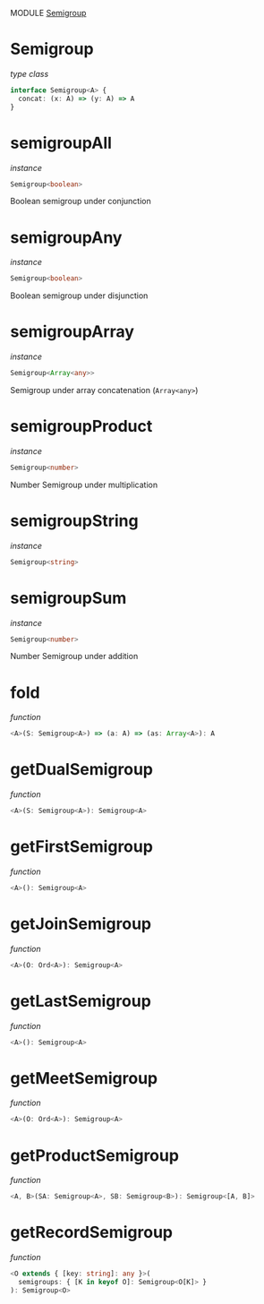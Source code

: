 MODULE [Semigroup](https://github.com/gcanti/fp-ts/blob/master/src/Semigroup.ts)

# Semigroup

_type class_

```ts
interface Semigroup<A> {
  concat: (x: A) => (y: A) => A
}
```

# semigroupAll

_instance_

```ts
Semigroup<boolean>
```

Boolean semigroup under conjunction

# semigroupAny

_instance_

```ts
Semigroup<boolean>
```

Boolean semigroup under disjunction

# semigroupArray

_instance_

```ts
Semigroup<Array<any>>
```

Semigroup under array concatenation (`Array<any>`)

# semigroupProduct

_instance_

```ts
Semigroup<number>
```

Number Semigroup under multiplication

# semigroupString

_instance_

```ts
Semigroup<string>
```

# semigroupSum

_instance_

```ts
Semigroup<number>
```

Number Semigroup under addition

# fold

_function_

```ts
<A>(S: Semigroup<A>) => (a: A) => (as: Array<A>): A
```

# getDualSemigroup

_function_

```ts
<A>(S: Semigroup<A>): Semigroup<A>
```

# getFirstSemigroup

_function_

```ts
<A>(): Semigroup<A>
```

# getJoinSemigroup

_function_

```ts
<A>(O: Ord<A>): Semigroup<A>
```

# getLastSemigroup

_function_

```ts
<A>(): Semigroup<A>
```

# getMeetSemigroup

_function_

```ts
<A>(O: Ord<A>): Semigroup<A>
```

# getProductSemigroup

_function_

```ts
<A, B>(SA: Semigroup<A>, SB: Semigroup<B>): Semigroup<[A, B]>
```

# getRecordSemigroup

_function_

```ts
<O extends { [key: string]: any }>(
  semigroups: { [K in keyof O]: Semigroup<O[K]> }
): Semigroup<O>
```
